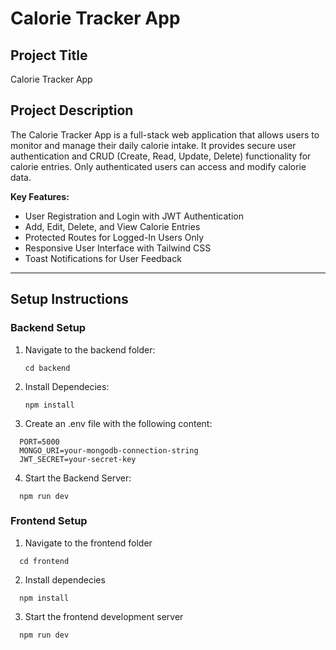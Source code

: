 # Calorie Tracker App

## Project Title
Calorie Tracker App

## Project Description
The Calorie Tracker App is a full-stack web application that allows users to monitor and manage their daily calorie intake. It provides secure user authentication and CRUD (Create, Read, Update, Delete) functionality for calorie entries. Only authenticated users can access and modify calorie data.

**Key Features:**
- User Registration and Login with JWT Authentication
- Add, Edit, Delete, and View Calorie Entries
- Protected Routes for Logged-In Users Only
- Responsive User Interface with Tailwind CSS
- Toast Notifications for User Feedback

---

## Setup Instructions

### Backend Setup

1. Navigate to the backend folder:
   ```
   cd backend
   ```
2. Install Dependecies:
   ```
   npm install
   ```
3. Create an .env file with the following content:
```
  PORT=5000
  MONGO_URI=your-mongodb-connection-string
  JWT_SECRET=your-secret-key
```
4. Start the Backend Server:
```
  npm run dev
```
### Frontend Setup
1. Navigate to the frontend folder
```
  cd frontend
  ```
2. Install dependecies
```
  npm install
```
3. Start the frontend development server
```
  npm run dev
```
